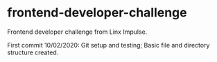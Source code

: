 # frontend-developer-challenge
Frontend developer challenge from Linx Impulse.

First commit 10/02/2020: 
    Git setup and testing;
    Basic file and directory structure created.

